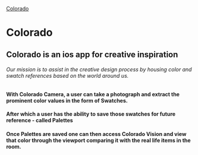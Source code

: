 [Colorado]('https://photos.app.goo.gl/Wzkglc9BmajiTNaB2')

# Colorado

## Colorado is an ios app for creative inspiration

###### Our mission is to assist in the creative design process by housing color and swatch references based on the world around us.

#### With Colorado Camera, a user can take a photograph and extract the prominent color values in the form of Swatches.

#### After which a user has the ability to save those swatches for future reference - called Palettes

#### Once Palettes are saved one can then access Colorado Vision and view that color through the viewport comparing it with the real life items in the room.
